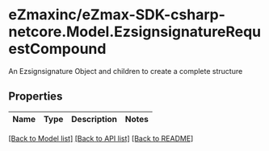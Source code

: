 # eZmaxinc/eZmax-SDK-csharp-netcore.Model.EzsignsignatureRequestCompound
An Ezsignsignature Object and children to create a complete structure
## Properties

Name | Type | Description | Notes
------------ | ------------- | ------------- | -------------

[[Back to Model list]](../README.md#documentation-for-models) [[Back to API list]](../README.md#documentation-for-api-endpoints) [[Back to README]](../README.md)


